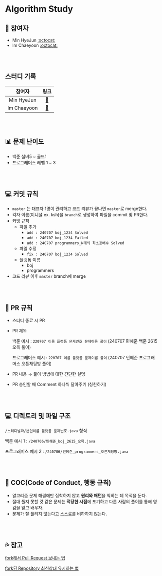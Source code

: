 # Algorithm Study

## 🐾 참여자 

- Min HyeJun [:octocat:](https://github.com/alsgpwns)  
- Im Chaeyoon [:octocat:]( )

<br>
<br>

## 스터디 기록

|    참여자    |         링크         |
| :----------: | :------------------: |
| Min HyeJun | [:link:](./jangwon/) |
| Im Chaeyoon | [:link:](./hyejun/)  |

<br>
<br>

## 📊 문제 난이도

- 백준 실버5 ~ 골드1
- 프로그래머스 레벨 1 ~ 3

<br>

<br>

## 💻 커밋 규칙

- `master` 는 대표자 1명이 관리하고 코드 리뷰가 끝나면 `master`로 merge한다.
- 각자 이름(이니셜 ex. ksh)을 `branch`로 생성하여 파일을 commit 및 PR한다.
- 커밋 규칙
    - 파일 추가
        - `add : 240707 boj_1234 Solved`
        - `add : 240707 boj_1234 Failed`
        - `add : 240707 programmers_N개의 최소공배수 Solved`
    - 파일 수정
        - `fix : 240707 boj_1234 Solved`
    - 플랫폼 이름
        - boj
        - programmers
- 코드 리뷰 이후 `master` branch에 merge

<br>

<br>

## 🍴 PR 규칙

- 스터디 종료 시 PR

- PR 제목

  백준 예시  : `220707 이름 플랫폼 문제번호 문제이름 풀이`  (240707 민혜준 백준 2615 오목 풀이) 

  프로그래머스 예시  : `220707 이름 플랫폼 문제이름 풀이`  (240707 민혜준 프로그래머스 오픈채팅방 풀이)

- PR 내용 → 풀이 방법에 대한 간단한 설명

- PR 승인할 때 Comment 하나씩 달아주기 (칭찬하기)

<br>

<br>

## 💻 디렉토리 및 파일 구조

`/스터디날짜/본인이름_플랫폼_문제번호.java` 형식

백준 예시 1 : `/240706/민혜준_boj_2615_오목.java`

프로그래머스 예시 2 : `/240706/민혜준_programmers_오픈채팅방.java`

<br>

<br>

## 🧐 COC(Code of Conduct, 행동 규칙)

- 알고리즘 문제 해결에만 집착하지 않고 **원리와 패턴**을 익히는 데 목적을 둔다.
- 절대 풀지 못할 것 같은 문제는 **적당한 시점**에 포기하고 다른 사람의 풀이를 통해 영감을 얻고 배우자.
- 문제가 잘 풀리지 않는다고 스스로를 비하하지 않는다.


<br>

<br>

## 💦 참고

[fork해서 Pull Request 보내는 법](https://wayhome25.github.io/git/2017/07/08/git-first-pull-request-story/)

[fork된 Repository 최신상태 유지하는 법](https://jybaek.tistory.com/775)

